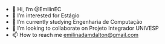 - 👋 Hi, I’m @EmilinEC
- 👀 I’m interested for Estágio
- 🌱 I’m currently studying Engenharia de Computação
- 💞️ I’m looking to collaborate on Projeto Integrador UNIVESP
- 📫 How to reach me emilinadamdalton@gmail.com

<!---
EmilinEC/EmilinEC is a ✨ special ✨ repository because its `README.md` (this file) appears on your GitHub profile.
You can click the Preview link to take a look at your changes.
--->
